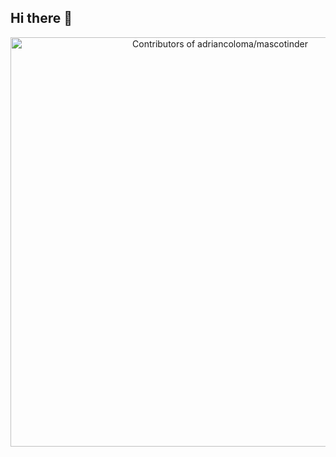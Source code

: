 ## Hi there 👋

<!--
**kelvinojedaepn/kelvinojedaepn** is a ✨ _special_ ✨ repository because its `README.md` (this file) appears on your GitHub profile.

Here are some ideas to get you started:

- 🔭 I’m currently working on ...
- 🌱 I’m currently learning ...
- 👯 I’m looking to collaborate on ...
- 🤔 I’m looking for help with ...
- 💬 Ask me about ...
- 📫 How to reach me: ...
- 😄 Pronouns: ...
- ⚡ Fun fact: ...
-->


<!-- Copy-paste in your Readme.md file -->

<a href="https://next.ossinsight.io/widgets/official/compose-contributors?limit=5&repo_id=526704744" target="_blank" style="display: block" align="center">
  <picture>
    <source media="(prefers-color-scheme: dark)" srcset="https://next.ossinsight.io/widgets/official/compose-contributors/thumbnail.png?limit=5&repo_id=526704744&image_size=auto&color_scheme=dark" width="655" height="auto">
    <img alt="Contributors of adriancoloma/mascotinder" src="https://next.ossinsight.io/widgets/official/compose-contributors/thumbnail.png?limit=5&repo_id=526704744&image_size=auto&color_scheme=light" width="655" height="auto">
  </picture>
</a>

<!-- Made with [OSS Insight](https://ossinsight.io/) -->
